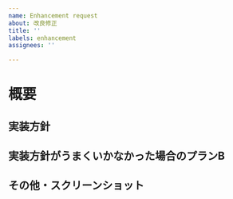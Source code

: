 ```yaml
---
name: Enhancement request
about: 改良修正
title: ''
labels: enhancement
assignees: ''

---
```


# 概要

## 実装方針

## 実装方針がうまくいかなかった場合のプランB

## その他・スクリーンショット
